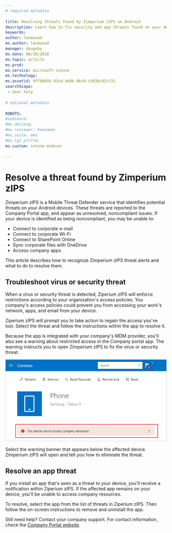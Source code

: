 ```yaml
---
# required metadata

title: Resolving threats found by Zimperium zIPS on Android
description: Learn how to fix security and app threats found on your Android device.
keywords:
author: lenewsad
ms.author: lanewsad
manager: dougeby
ms.date: 08/20/2018
ms.topic: article
ms.prod:
ms.service: microsoft-intune
ms.technology:
ms.assetid: 9ffbb656-93cd-4e0b-96c0-c5038cd2cf31
searchScope:
 - User help

# optional metadata

ROBOTS:  
#audience:
#ms.devlang:
#ms.reviewer: heenamac
#ms.suite: ems
#ms.tgt_pltfrm:
ms.custom: intune-enduser

---
```


# Resolve a threat found by Zimperium zIPS

Zimperium zIPS is a Mobile Threat Defender service that identifies potential threats on your Android devices. These threats are reported to the Company Portal app, and appear as unresolved, noncompliant issues. If your device is identified as being noncompliant, you may be unable to:

* Connect to corporate e-mail
* Connect to corporate Wi-Fi
* Connect to SharePoint Online
* Sync corporate files with OneDrive
* Access company apps

This article describes how to recognize Zimperium zIPS threat alerts and what to do to resolve them. 

## Troubleshoot virus or security threat  
When a virus or security threat is detected, Ziperium zIPS will enforce restrictions according to your organization's access policies. You company's access policies could prevent you from accessing your work's network, apps, and email from your device.  

Ziperium zIPS will prompt you to take action to regain the access you've lost. Select the threat and follow the instructions within the app to resolve it.

Because the app is integrated with your company's MDM provider, you'll also see a warning about restricted access in the Company portal app. The warning instructs you to open Zimperium zIPS to fix the virus or security threat.  

  ![Example screenshot of the Company Portal device page, showing the Zimperium zIPS warning.](./media/CP-lookout-virus-banner-1808.png)  

Select the warning banner that appears below the affected device. Zimperium zIPS will open and tell you how to eliminate the threat.  

## Resolve an app threat

If you install an app that's seen as a threat to your device, you'll receive a notification within Ziperium zIPS. If the affected app remains on your device, you'll be unable to access company resources.  

To resolve, select the app from the list of threats in Ziperium zIPS. Then follow the on-screen instructions to remove and uninstall the app.    

Still need help? Contact your company support. For contact information, check the [Company Portal website](https://portal.manage.microsoft.com/helpdesk). 
